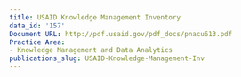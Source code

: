 ```yaml
---
title: USAID Knowledge Management Inventory
data_id: '157'
Document URL: http://pdf.usaid.gov/pdf_docs/pnacu613.pdf
Practice Area:
- Knowledge Management and Data Analytics
publications_slug: USAID-Knowledge-Management-Inv
---
```



